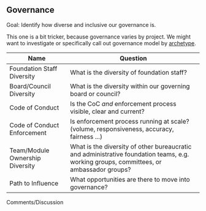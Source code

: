 ## Governance

Goal: Identify how diverse and inclusive our governance is.

This one is a bit tricker, because governance varies by project.
We might want to investigate or specifically call out governance model by [archetype](https://blog.mozilla.org/wp-content/uploads/2018/05/MZOTS_OS_Archetypes_report_ext_scr.pdf).

Name | Question
--- | ---
Foundation Staff Diversity | What is the diversity of foundation staff?
Board/Council Diversity | What is the diversity within our governing board or council?
Code of Conduct| Is the CoC *and* enforcement process visible, clear and current?
Code of Conduct Enforcement| Is enforcement process running at scale?(volume, responsiveness, accuracy, fairness ...)
Team/Module Ownership Diversity | What is the diversity of other bureaucratic and administrative foundation teams, e.g. working groups, committees, or ambassador groups?
Path to Influence | What opportunities are there to move into governance?
Comments/Discussion
